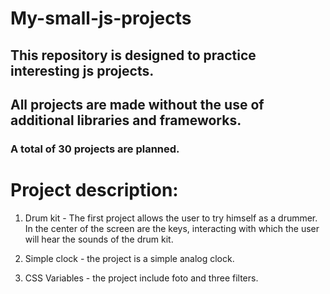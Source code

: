 # My-small-js-projects

## This repository is designed to practice interesting js projects.

## All projects are made without the use of additional libraries and frameworks.
### A total of 30 projects are planned.


# Project description:

1) Drum kit - The first project allows the user to try himself as a drummer. In the center of the screen are the keys, interacting with which the user will hear the sounds of the drum kit.

2) Simple clock - the project is a simple analog clock.

3) CSS Variables - the project include foto and three filters.
